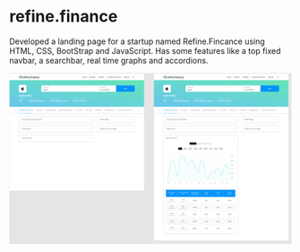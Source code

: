 # refine.finance
Developed a landing page for a startup named Refine.Fincance using HTML, CSS, BootStrap and JavaScript. Has some features like a top fixed navbar, a searchbar, real time graphs and accordions.


![alt text](https://github.com/anmolbtw/refine.finance/blob/images/ss.png?raw=true)
